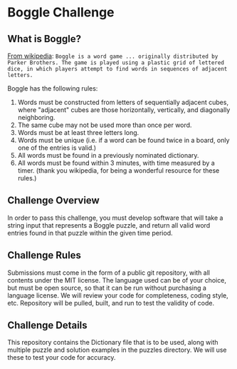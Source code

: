 # Boggle Challenge

## What is Boggle?
[From wikipedia](https://en.wikipedia.org/wiki/Boggle):
``Boggle is a word game ... originally distributed by Parker
Brothers. The game is played using a plastic grid of lettered dice, in which
players attempt to find words in sequences of adjacent letters.``

Boggle has the following rules:
1. Words must be constructed from letters of sequentially adjacent cubes, where
   "adjacent" cubes are those horizontally, vertically, and diagonally
   neighboring.
2. The same cube may not be used more than once per word.
3. Words must be at least three letters long.
4. Words must be unique (i.e. if a word can be found twice in a board, only one
   of the entries is valid.)
5. All words must be found in a previously nominated dictionary.
6. All words must be found within 3 minutes, with time measured by a timer.
(thank you wikipedia, for being a wonderful resource for these rules.)

## Challenge Overview
In order to pass this challenge, you must develop software that will take a
string input that represents a Boggle puzzle, and return all valid word entries
found in that puzzle within the given time period.

## Challenge Rules
Submissions must come in the form of a public git repository, with all contents
under the MIT license. The language used can be of your choice, but must be
open source, so that it can be run without purchasing a language license. We
will review your code for completeness, coding style, etc. Repository will be
pulled, built, and run to test the validity of code.

## Challenge Details
This repository contains the Dictionary file that is to be used, along with
multiple puzzle and solution examples in the puzzles directory. We will use
these to test your code for accuracy.
